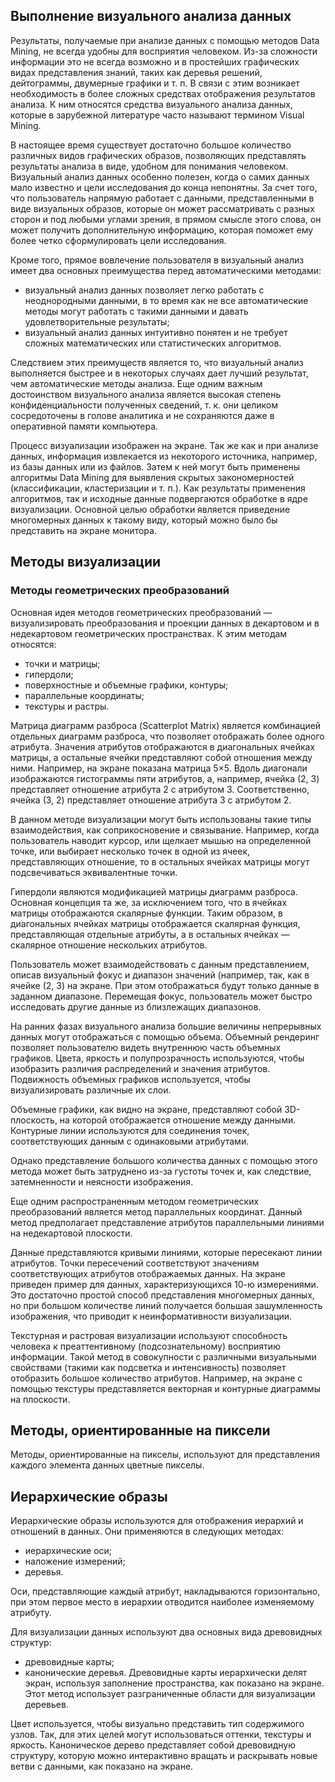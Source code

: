 ## Выполнение визуального анализа данных

Результаты, получаемые при анализе данных с помощью методов Data Mining, не всегда удобны для восприятия человеком. Из-за сложности информации это не всегда возможно и в простейших графических видах представления знаний, таких как деревья решений, дейтограммы, двумерные графики и т. п. В связи с этим возникает необходимость в более сложных средствах отображения результатов анализа. К ним относятся средства визуального анализа данных, которые в зарубежной литературе часто называют термином Visual Mining.

В настоящее время существует достаточно большое количество различных видов графических образов, позволяющих представлять результаты анализа в виде, удобном для понимания человеком. Визуальный анализ данных особенно полезен, когда о самих данных мало известно и цели исследования до конца непонятны. За счет того, что пользователь напрямую работает с данными, представленными в виде визуальных образов, которые он может рассматривать с разных сторон и под любыми углами зрения, в прямом смысле этого слова, он может получить дополнительную информацию, которая поможет ему более четко сформулировать цели исследования.

Кроме того, прямое вовлечение пользователя в визуальный анализ имеет два основных преимущества перед автоматическими методами:
- визуальный анализ данных позволяет легко работать с неоднородными данными, в то время как не все автоматические методы могут работать с такими данными и давать удовлетворительные результаты;
- визуальный анализ данных интуитивно понятен и не требует сложных математических или статистических алгоритмов.

Следствием этих преимуществ является то, что визуальный анализ выполняется быстрее и в некоторых случаях дает лучший результат, чем автоматические методы анализа.
Еще одним важным достоинством визуального анализа является высокая степень конфиденциальности полученных сведений, т. к. они целиком сосредоточены в голове аналитика и не сохраняются даже в оперативной памяти компьютера.

Процесс визуализации изображен на экране. Так же как и при анализе данных, информация извлекается из некоторого источника, например, из базы данных или из файлов. Затем к ней могут быть применены алгоритмы Data Mining для выявления скрытых закономерностей (классификации, кластеризации и т. п.). Как результаты применения алгоритмов, так и исходные данные подвергаются обработке в ядре визуализации. Основной целью обработки является приведение многомерных данных к такому виду, который можно было бы представить на экране монитора.

## Методы визуализации

### Методы геометрических преобразований

Основная идея методов геометрических преобразований — визуализировать преобразования и проекции данных в декартовом и в недекартовом геометрических пространствах. К этим методам относятся:
- точки и матрицы;
- гипердоли;
- поверхностные и объемные графики, контуры; 
- параллельные координаты;
- текстуры и растры.

Матрица диаграмм разброса (Scatterplot Matrix) является комбинацией отдельных диаграмм разброса, что позволяет отображать более одного атрибута. Значения атрибутов отображаются в диагональных ячейках матрицы, а остальные ячейки представляют собой отношения между ними. Например, на экране показана матрица 5×5. Вдоль диагонали изображаются гистограммы пяти атрибутов, а, например, ячейка (2, 3) представляет отношение атрибута 2 с атрибутом 3. Соответственно, ячейка (3, 2) представляет отношение атрибута 3 с атрибутом 2.

В данном методе визуализации могут быть использованы такие типы взаимодействия, как соприкосновение и связывание. Например, когда пользователь наводит курсор, или щелкает мышью на определенной точке, или выбирает несколько точек в одной из ячеек, представляющих отношение, то в остальных ячейках матрицы могут подсвечиваться эквивалентные точки.

Гипердоли являются модификацией матрицы диаграмм разброса. Основная концепция та же, за исключением того, что в ячейках матрицы отображаются скалярные функции. Таким образом, в диагональных ячейках матрицы отображается скалярная функция, представляющая отдельные атрибуты, а в остальных ячейках — скалярное отношение нескольких атрибутов. 

Пользователь может взаимодействовать с данным представлением, описав визуальный фокус и диапазон значений (например, так, как в ячейке (2, 3) на экране. При этом отображаться будут только данные в заданном диапазоне. Перемещая фокус, пользователь может быстро исследовать другие данные из близлежащих диапазонов.

На ранних фазах визуального анализа большие величины непрерывных данных могут отображаться с помощью объема. Объемный рендеринг позволяет пользователю видеть внутреннюю часть объемных графиков. Цвета, яркость и полупрозрачность используются, чтобы изобразить различия распределений и значения атрибутов. Подвижность объемных графиков используется, чтобы визуализировать различные их слои.

Объемные графики, как видно на экране, представляют собой 3D-плоскость, на которой отображается отношение между данными. Контурные линии используются для соединения точек, соответствующих данным с одинаковыми атрибутами.

Однако представление большого количества данных с помощью этого метода может быть затруднено из-за густоты точек и, как следствие, затемненности и неясности изображения.

Еще одним распространенным методом геометрических преобразований является метод параллельных координат. Данный метод предполагает представление атрибутов параллельными линиями на недекартовой плоскости.

Данные представляются кривыми линиями, которые пересекают линии атрибутов. Точки пересечений соответствуют значениям соответствующих атрибутов отображаемых данных. На экране приведен пример для данных, характеризующихся 10-ю измерениями.
Это достаточно простой способ представления многомерных данных, но при большом количестве линий получается большая зашумленность изображения, что приводит к неинформативности визуализации.

Текстурная и растровая визуализации используют способность человека к преаттентивному (подсознательному) восприятию информации. Такой метод в совокупности с различными визуальными свойствами (такими как подсветка и интенсивность) позволяет отобразить большое количество атрибутов.
Например, на экране с помощью текстуры представляется векторная и контурные диаграммы на плоскости.

## Методы, ориентированные на пиксели

Методы, ориентированные на пикселы, используют для представления каждого элемента данных цветные пикселы.

## Иерархические образы

Иерархические образы используются для отображения иерархий и отношений в данных. Они применяются в следующих методах:
- иерархические оси;
- наложение измерений;
- деревья.

Оси, представляющие каждый атрибут, накладываются горизонтально, при этом первое место в иерархии отводится наиболее изменяемому атрибуту.

Для визуализации данных используют два основных вида древовидных структур:
- древовидные карты;
- канонические деревья.
Древовидные карты иерархически делят экран, используя заполнение пространства, как показано на экране. Этот метод использует разграниченные области для визуализации деревьев.

Цвет используется, чтобы визуально представить тип содержимого узлов. Так, для этих целей могут использоваться оттенки, текстуры и яркость. Каноническое дерево представляет собой древовидную структуру, которую можно интерактивно вращать и раскрывать новые ветви с данными, как показано на экране.
